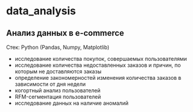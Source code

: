 # data_analysis
## Анализ данных в e-commerce

Стек: Python (Pandas, Numpy, Matplotlib)

- исследование количества покупок, совершаемых пользователями
- исследование количества недоставленных заказов и причин, по которым не доставляются заказы
- определение закономерностей изменения количества заказов в зависимости от дня недели
- когортный анализ пользователей
- RFM-сегментация пользователей
- исследование данных на наличие аномалий
